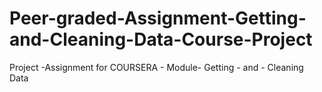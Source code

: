 # Peer-graded-Assignment-Getting-and-Cleaning-Data-Course-Project
Project -Assignment for COURSERA - Module- Getting - and - Cleaning Data
